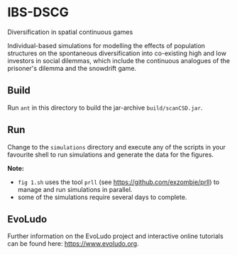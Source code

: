 # IBS-DSCG

Diversification in spatial continuous games

Individual-based simulations for modelling the effects of population structures on the spontaneous diversification into co-existing high and low investors in social dilemmas, which include the continuous analogues of the prisoner's dilemma and the snowdrift game.

## Build

Run `ant` in this directory to build the jar-archive `build/scanCSD.jar`.

## Run

Change to the `simulations` directory and execute any of the scripts in your favourite shell to run simulations and generate the data for the figures.

**Note:**
* `fig 1.sh` uses the tool `prll` (see https://github.com/exzombie/prll) to manage and run simulations in parallel. 
* some of the simulations require several days to complete.

## EvoLudo

Further information on the EvoLudo project and interactive online tutorials can be found here: https://www.evoludo.org.
